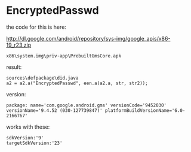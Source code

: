 # EncryptedPasswd

the code for this is here:

<http://dl.google.com/android/repository/sys-img/google_apis/x86-19_r23.zip>

~~~
x86\system.img\priv-app\PrebuiltGmsCore.apk
~~~

result:

~~~
sources\defpackage\did.java
a2 = a2.a("EncryptedPasswd", een.a(a2.a, str, str2));
~~~

version:

~~~
package: name='com.google.android.gms' versionCode='9452030'
versionName='9.4.52 (030-127739847)' platformBuildVersionName='6.0-2166767'
~~~

works with these:

~~~
sdkVersion:'9'
targetSdkVersion:'23'
~~~
